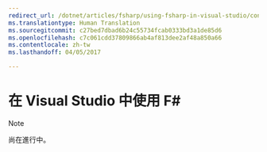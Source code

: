 ```yaml
---
redirect_url: /dotnet/articles/fsharp/using-fsharp-in-visual-studio/configuring-projects
ms.translationtype: Human Translation
ms.sourcegitcommit: c27bed7dbad6b24c55734fcab0333bd3a1de85d6
ms.openlocfilehash: c7c061cdd37809866ab4af813dee2af48a850a66
ms.contentlocale: zh-tw
ms.lasthandoff: 04/05/2017

---
```


# <a name="using-f-in-visual-studio"></a>在 Visual Studio 中使用 F#

> [!NOTE]
尚在進行中。

